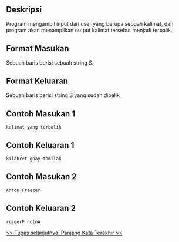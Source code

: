
## Deskripsi

Program mengambil input dari user yang berupa sebuah kalimat, dan program akan menampilkan output kalimat tersebut menjadi terbalik.

## Format Masukan

Sebuah baris berisi sebuah string S.

## Format Keluaran

Sebuah baris berisi string S yang sudah dibalik

## Contoh Masukan 1

```
kalimat yang terbalik
```

## Contoh Keluaran 1

```
kilabret gnay tamilak
```

## Contoh Masukan 2

```
Anton Freezer
```

## Contoh Keluaran 2

```
rezeerF notnA
```

[&gt;&gt; Tugas selanjutnya: Panjang Kata Terakhir &gt;&gt;](4.2-PanjangKataTerakhir.md)
